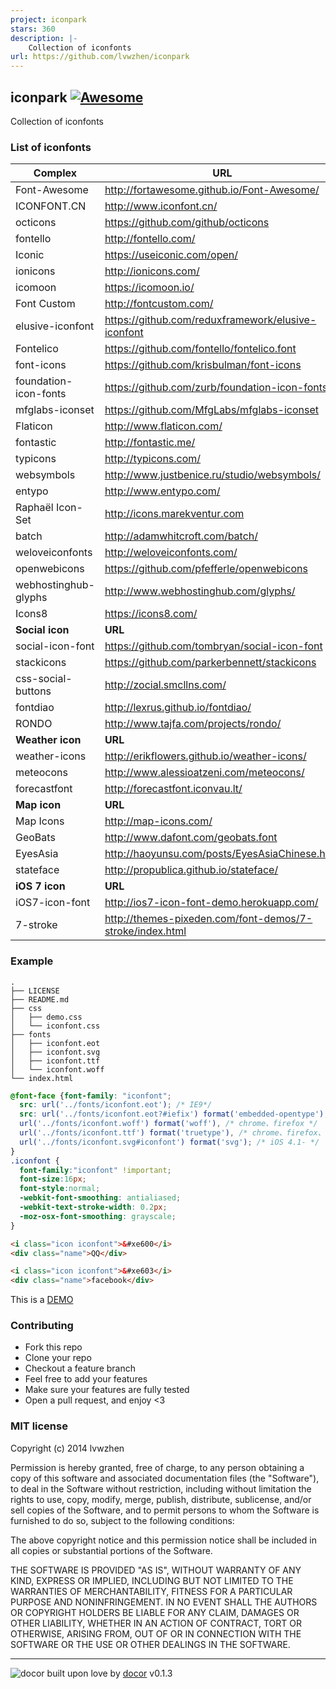```yaml
---
project: iconpark
stars: 360
description: |-
    Collection of iconfonts
url: https://github.com/lvwzhen/iconpark
---
```


## iconpark [![Awesome](https://cdn.rawgit.com/sindresorhus/awesome/d7305f38d29fed78fa85652e3a63e154dd8e8829/media/badge.svg)](https://github.com/sindresorhus/awesome)
Collection of iconfonts

### List of iconfonts

| Complex | URL |
| ----|--------|
|Font-Awesome|<http://fortawesome.github.io/Font-Awesome/>|
|ICONFONT.CN|<http://www.iconfont.cn/>|
|octicons|<https://github.com/github/octicons>|
|fontello|<http://fontello.com/>|
|Iconic|<https://useiconic.com/open/>|
|ionicons|<http://ionicons.com/>|
|icomoon|<https://icomoon.io/>|
|Font Custom|<http://fontcustom.com/>|
|elusive-iconfont|<https://github.com/reduxframework/elusive-iconfont>|
|Fontelico|<https://github.com/fontello/fontelico.font>|
|font-icons|<https://github.com/krisbulman/font-icons>|
|foundation-icon-fonts|<https://github.com/zurb/foundation-icon-fonts>|
|mfglabs-iconset|<https://github.com/MfgLabs/mfglabs-iconset>|
|Flaticon|<http://www.flaticon.com/>|
|fontastic|<http://fontastic.me/>|
|typicons|<http://typicons.com/>|
|websymbols|<http://www.justbenice.ru/studio/websymbols/>|
|entypo|<http://www.entypo.com/>|
|Raphaël Icon-Set|<http://icons.marekventur.com>|
|batch|<http://adamwhitcroft.com/batch/>|
|weloveiconfonts|<http://weloveiconfonts.com/>|
|openwebicons|<https://github.com/pfefferle/openwebicons>|
|webhostinghub-glyphs|<http://www.webhostinghub.com/glyphs/>|
|Icons8|<https://icons8.com/>|
| **Social icon** | **URL** |
|social-icon-font|<https://github.com/tombryan/social-icon-font>|
|stackicons|<https://github.com/parkerbennett/stackicons>|
|css-social-buttons|<http://zocial.smcllns.com/>|
|fontdiao|<http://lexrus.github.io/fontdiao/>|
|RONDO|<http://www.tajfa.com/projects/rondo/>|
| **Weather icon** | **URL** |
|weather-icons|<http://erikflowers.github.io/weather-icons/>|
|meteocons|<http://www.alessioatzeni.com/meteocons/>|
|forecastfont|<http://forecastfont.iconvau.lt/>|
| **Map icon** | **URL** |
|Map Icons|<http://map-icons.com/>|
|GeoBats|<http://www.dafont.com/geobats.font>|
|EyesAsia|<http://haoyunsu.com/posts/EyesAsiaChinese.html>|
|stateface|<http://propublica.github.io/stateface/>|
|**iOS 7 icon**| **URL**|
|iOS7-icon-font|<http://ios7-icon-font-demo.herokuapp.com/>|
|7-stroke|<http://themes-pixeden.com/font-demos/7-stroke/index.html>|


### Example

```
.
├── LICENSE
├── README.md
├── css
│   ├── demo.css
│   └── iconfont.css
├── fonts
│   ├── iconfont.eot
│   ├── iconfont.svg
│   ├── iconfont.ttf
│   └── iconfont.woff
└── index.html
```

```css
@font-face {font-family: "iconfont";
  src: url('../fonts/iconfont.eot'); /* IE9*/
  src: url('../fonts/iconfont.eot?#iefix') format('embedded-opentype'), /* IE6-IE8 */
  url('../fonts/iconfont.woff') format('woff'), /* chrome、firefox */
  url('../fonts/iconfont.ttf') format('truetype'), /* chrome、firefox、opera、Safari, Android, iOS 4.2+*/
  url('../fonts/iconfont.svg#iconfont') format('svg'); /* iOS 4.1- */
}
.iconfont {
  font-family:"iconfont" !important;
  font-size:16px;
  font-style:normal;
  -webkit-font-smoothing: antialiased;
  -webkit-text-stroke-width: 0.2px;
  -moz-osx-font-smoothing: grayscale;
}
```

```html
<i class="icon iconfont">&#xe600</i>
<div class="name">QQ</div>

<i class="icon iconfont">&#xe603</i>
<div class="name">facebook</div>
```

This is a [DEMO](http://lvwzhen.github.io/iconpark/)

### Contributing
- Fork this repo
- Clone your repo
- Checkout a feature branch
- Feel free to add your features
- Make sure your features are fully tested
- Open a pull request, and enjoy <3

### MIT license
Copyright (c) 2014 lvwzhen

Permission is hereby granted, free of charge, to any person obtaining a copy
of this software and associated documentation files (the &quot;Software&quot;), to deal
in the Software without restriction, including without limitation the rights
to use, copy, modify, merge, publish, distribute, sublicense, and/or sell
copies of the Software, and to permit persons to whom the Software is
furnished to do so, subject to the following conditions:

The above copyright notice and this permission notice shall be included in
all copies or substantial portions of the Software.

THE SOFTWARE IS PROVIDED &quot;AS IS&quot;, WITHOUT WARRANTY OF ANY KIND, EXPRESS OR
IMPLIED, INCLUDING BUT NOT LIMITED TO THE WARRANTIES OF MERCHANTABILITY,
FITNESS FOR A PARTICULAR PURPOSE AND NONINFRINGEMENT. IN NO EVENT SHALL THE
AUTHORS OR COPYRIGHT HOLDERS BE LIABLE FOR ANY CLAIM, DAMAGES OR OTHER
LIABILITY, WHETHER IN AN ACTION OF CONTRACT, TORT OR OTHERWISE, ARISING FROM,
OUT OF OR IN CONNECTION WITH THE SOFTWARE OR THE USE OR OTHER DEALINGS IN
THE SOFTWARE.

---
![docor](https://cdn1.iconfinder.com/data/icons/windows8_icons_iconpharm/26/doctor.png)
built upon love by [docor](https://github.com/turingou/docor.git) v0.1.3

